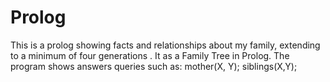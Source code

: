 # Prolog
<p>This is a prolog showing facts and relationships about my family, extending to a minimum of four generations . It as a Family Tree in Prolog. The program shows answers queries such as: mother(X, Y); siblings(X,Y); </p>
